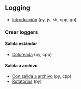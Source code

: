 ## Logging

- [Introducción](https://github.com/mondeja/fullstack/tree/master/backend/src/021-logs/intro) (py, js, sh, cpp, go)

### Crear loggers
#### Salida estándar
- [Coloreada](https://github.com/mondeja/fullstack/tree/master/backend/src/021-logs/stdout/color) (py, cpp)

#### Salida a archivo
- [Con salida a archivo](https://github.com/mondeja/fullstack/tree/master/backend/src/021-logs/fileout/basico) (py, cpp)
- [Rotatorios](https://github.com/mondeja/fullstack/tree/master/backend/src/021-logs/fileout/rotatorio) (py)
